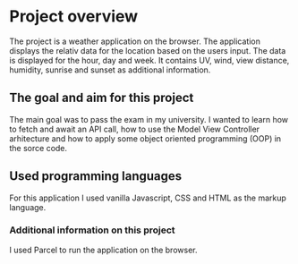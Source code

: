 # Project overview

The project is a weather application on the browser. The application displays the relativ data for the location based on the users input. The data is displayed for the hour, day and week. It contains UV, wind, view distance, humidity, sunrise and sunset as additional information.

## The goal and aim for this project

The main goal was to pass the exam in my university. I wanted to learn how to fetch and await an API call, how to use the Model View Controller arhitecture and how to apply some object oriented programming (OOP) in the sorce code.

## Used programming languages

For this application I used vanilla Javascript, CSS and HTML as the markup language.

### Additional information on this project

I used Parcel to run the application on the browser.
